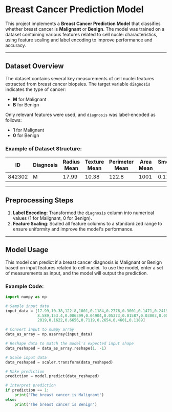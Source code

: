# Breast Cancer Prediction Model

This project implements a **Breast Cancer Prediction Model** that classifies whether breast cancer is **Malignant** or **Benign**. The model was trained on a dataset containing various features related to cell nuclei characteristics, using feature scaling and label encoding to improve performance and accuracy.

---

## Dataset Overview

The dataset contains several key measurements of cell nuclei features extracted from breast cancer biopsies. The target variable `diagnosis` indicates the type of cancer:
- **M** for Malignant
- **B** for Benign

Only relevant features were used, and `diagnosis` was label-encoded as follows:
- **1** for Malignant
- **0** for Benign

### Example of Dataset Structure:
| ID     | Diagnosis | Radius Mean | Texture Mean | Perimeter Mean | Area Mean | Smoothness Mean | ... |
|--------|-----------|-------------|--------------|----------------|-----------|-----------------|-----|
| 842302 | M         | 17.99       | 10.38       | 122.8         | 1001      | 0.1184          | ... |

---

## Preprocessing Steps

1. **Label Encoding**: Transformed the `diagnosis` column into numerical values (1 for Malignant, 0 for Benign).
2. **Feature Scaling**: Scaled all feature columns to a standardized range to ensure uniformity and improve the model's performance.

---

## Model Usage

This model can predict if a breast cancer diagnosis is Malignant or Benign based on input features related to cell nuclei. To use the model, enter a set of measurements as input, and the model will output the prediction.

### Example Code:

```python
import numpy as np

# Sample input data
input_data = [17.99,10.38,122.8,1001,0.1184,0.2776,0.3001,0.1471,0.2419,0.07871,1.095,0.9053,
              8.589,153.4,0.006399,0.04904,0.05373,0.01587,0.03003,0.006193,25.38,17.33,184.6,
              2019,0.1622,0.6656,0.7119,0.2654,0.4601,0.1189]

# Convert input to numpy array
data_as_array = np.asarray(input_data)

# Reshape data to match the model's expected input shape
data_reshaped = data_as_array.reshape(1, -1)

# Scale input data
data_reshaped = scaler.transform(data_reshaped)

# Make prediction
prediction = model.predict(data_reshaped)

# Interpret prediction
if prediction == 1:
    print('The breast cancer is Malignant')
else:
    print('The breast cancer is Benign')
```
